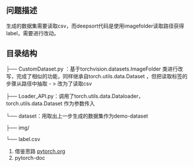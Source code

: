 ## 问题描述

生成的数据集需要读取csv，而deepsort代码是使用imagefolder读取路径获得label，需要进行改动。

##  目录结构

├── CustomDataset.py ：基于torchvision.datasets.ImageFolder 类进行改写，完成了相似的功能，同样继承自torch.utils.data.Dataset ，但把读取标签的步骤从路径中抽取 - > 改为了读取csv

├── Loader_API.py：调用了torch.utils.data.Dataloader，torch.utils.data.Dataset 作为参数传入

└── dataset：用取出上一步生成的数据集作为demo-dataset

  ├── img/

  └── label.csv

1. 借鉴思路 [pytorch.org](https://pytorch.org/tutorials/beginner/basics/data_tutorial.html)
2. pytorch-doc


